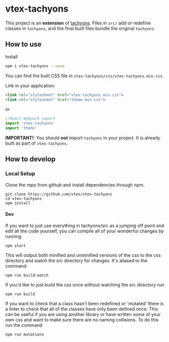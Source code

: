 # vtex-tachyons

This project is an **extension** of [tachyons](https://github.com/tachyons-css/tachyons).
Files in `src/` add or redefine classes in `tachyons`, and the final built files bundle the original `tachyons`.

## How to use

Install

```sh
npm i vtex-tachyons --save
```

You can find the built CSS file in `vtex-tachyons/css/vtex-tachyons.min.css`.

Link in your application:
```html
<link rel="stylesheet" href="vtex-tachyons.min.css">
<link rel="stylesheet" href="theme.min.css">
```

or

```js
//React Webpack import
import 'vtex-tachyons'
import 'theme'
```

**IMPORTANT!**: You should **not** import `tachyons` in your project. It is already built as part of `vtex-tachyons`.

## How to develop

### Local Setup

Clone the repo from github and install dependencies through npm.

```
git clone https://github.com/vtex/vtex-tachyons
cd vtex-tachyons
npm install
```

#### Dev

If you want to just use everything in tachyons/src as a jumping off point and
edit all the code yourself, you can compile all of your wonderful changes by
running

```npm start```

This will output both minified and unminified versions of the css to the css directory and watch the src directory for changes.
It's aliased to the command:

```npm run build:watch```

If you'd like to just build the css once without watching the src directory run

```npm run build```

If you want to check that a class hasn't been redefined or 'mutated' there is a linter to check that all of the classes have only been defined once. This can be useful if you are using another library or have written some of your own css and want to make sure there are no naming collisions. To do this run the command

```npm run mutations```
